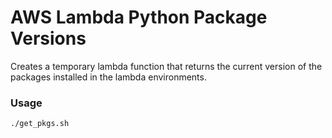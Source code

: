 # AWS Lambda Python Package Versions

Creates a temporary lambda function that returns the current version of the packages installed in the lambda environments.


### Usage
```shell
./get_pkgs.sh

```
